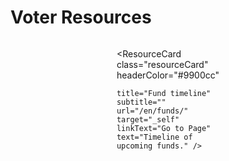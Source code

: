 

# Voter Resources

<style>
.theme-default-content:not(.custom){
    max-width:1280px;
}
.resourceCard{
    flex-basis:30%; margin-bottom:1rem
}
</style>
<div style="display:flex; flex-direction:row; flex-wrap:wrap; justify-content:space-evenly; align-content:space-around">
<ResourceCard
    class="resourceCard"
    headerColor="#0088CC"
    title="Catalyst registration and voting guide"
    subtitle="Official - IOHK Support"
    url="https://iohk.zendesk.com/hc/en-us/articles/900005679386-Catalyst-registration-and-voting-guide"
    linkText="Go to Page"
    text="In this article we will demonstrate the registration and voting process for Project Catalyst as it applies for every Fund. " />
    
<ResourceCard
    class="resourceCard"
    headerColor="#9900cc"

    title="Fund timeline"
    subtitle=""
    url="/en/funds/"
    target="_self"
    linkText="Go to Page"
    text="Timeline of upcoming funds." />

<ResourceCard
    class="resourceCard"
    headerColor="#9900cc"
    title="Catalyst statistics and analysis"
    subtitle="A collection of data collected by "
    url="en/statistics/"
    linkText="Go to Page"
    text="Offical and community collected data and analysis." />

<ResourceCard
    class="resourceCard"
    headerColor="#001D9D"
    title="Voter Rewards"
    subtitle="official"
    url="https://docs.google.com/document/d/1Z2qLzGbLQxLgfDKqnTZFTL3IM28V8uUykptng0p5jbE/edit"
    linkText="Go to Page"
    text="How much voting rewards will I receive at the end of the fund? (These are based on Fund 3 but the calculations remain the same) " />

<ResourceCard
    class="resourceCard"
    headerColor="#8FD14F"
    title="Proposer Guidelines - Community"
    subtitle=""
    url="/en/voters/expert_ballots.html"
    target="_self"
    linkText="Go to Page"
    text="Voter Advice and Expert Ballots." />

<ResourceCard
    class="resourceCard"
    headerColor="#8FD14F"
    title="Voter Tool"
    subtitle=""
    url="https://cardanocataly.st/voter-tool/#/"
    target="_blank"
    linkText="Go to Page"
    text="A community built and maintained tool to make voting decisions less time consuming (work in progress)" />    

</div>

